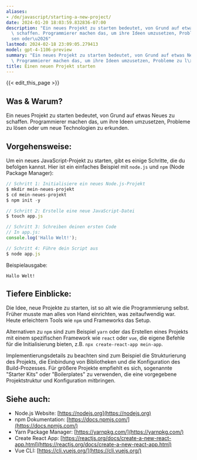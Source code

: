 ```yaml
---
aliases:
- /de/javascript/starting-a-new-project/
date: 2024-01-20 18:03:59.832836-07:00
description: "Ein neues Projekt zu starten bedeutet, von Grund auf etwas Neues zu\
  \ schaffen. Programmierer machen das, um ihre Ideen umzusetzen, Probleme zu l\xF6\
  sen oder\u2026"
lastmod: 2024-02-18 23:09:05.279413
model: gpt-4-1106-preview
summary: "Ein neues Projekt zu starten bedeutet, von Grund auf etwas Neues zu schaffen.\
  \ Programmierer machen das, um ihre Ideen umzusetzen, Probleme zu l\xF6sen oder\u2026"
title: Einen neuen Projekt starten
---
```


{{< edit_this_page >}}

## Was & Warum?
Ein neues Projekt zu starten bedeutet, von Grund auf etwas Neues zu schaffen. Programmierer machen das, um ihre Ideen umzusetzen, Probleme zu lösen oder um neue Technologien zu erkunden.

## Vorgehensweise:
Um ein neues JavaScript-Projekt zu starten, gibt es einige Schritte, die du befolgen kannst. Hier ist ein einfaches Beispiel mit `node.js` und `npm` (Node Package Manager):

```javascript
// Schritt 1: Initialisiere ein neues Node.js-Projekt
$ mkdir mein-neues-projekt
$ cd mein-neues-projekt
$ npm init -y

// Schritt 2: Erstelle eine neue JavaScript-Datei
$ touch app.js

// Schritt 3: Schreiben deinen ersten Code
// In app.js:
console.log('Hallo Welt!');

// Schritt 4: Führe dein Script aus
$ node app.js
```

Beispielausgabe:

```
Hallo Welt!
```

## Tiefere Einblicke:
Die Idee, neue Projekte zu starten, ist so alt wie die Programmierung selbst. Früher musste man alles von Hand einrichten, was zeitaufwendig war. Heute erleichtern Tools wie `npm` und Frameworks das Setup.

Alternativen zu `npm` sind zum Beispiel `yarn` oder das Erstellen eines Projekts mit einem spezifischen Framework wie `react` oder `vue`, die eigene Befehle für die Initialisierung bieten, z.B. `npx create-react-app mein-app`.

Implementierungsdetails zu beachten sind zum Beispiel die Strukturierung des Projekts, die Einbindung von Bibliotheken und die Konfiguration des Build-Prozesses. Für größere Projekte empfiehlt es sich, sogenannte "Starter Kits" oder "Boilerplates" zu verwenden, die eine vorgegebene Projektstruktur und Konfiguration mitbringen.

## Siehe auch:
- Node.js Website: [https://nodejs.org](https://nodejs.org)
- npm Dokumentation: [https://docs.npmjs.com/](https://docs.npmjs.com/)
- Yarn Package Manager: [https://yarnpkg.com/](https://yarnpkg.com/)
- Create React App: [https://reactjs.org/docs/create-a-new-react-app.html](https://reactjs.org/docs/create-a-new-react-app.html)
- Vue CLI: [https://cli.vuejs.org/](https://cli.vuejs.org/)
